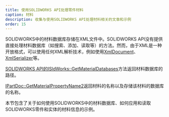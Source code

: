 ```yaml
---
title: 使用SOLIDWORKS API处理零件材料
caption: 材料
description: 收集与使用SOLIDWORKS API处理材料相关的文章和示例
order: 15
---
```

SOLIDWORKS中的材料数据库存储在XML文件中。SOLIDWORKS API没有提供直接处理材料数据库（如搜索、添加、读取等）的方法。然而，由于XML是一种开放格式，可以使用任何XML解析技术，例如使用[XmlDocument](https://docs.microsoft.com/zh-cn/dotnet/api/system.xml.xmldocument)、[XmlSerializer](https://docs.microsoft.com/zh-cn/dotnet/api/system.xml.serialization.xmlserializer)等。

[SOLIDWORKS API的ISldWorks::GetMaterialDatabases](https://help.solidworks.com/2018/english/api/sldworksapi/solidworks.interop.sldworks~solidworks.interop.sldworks.isldworks~getmaterialdatabases.html)方法返回材料数据库的路径。

[IPartDoc::GetMaterialPropertyName2](https://help.solidworks.com/2018/english/api/sldworksapi/solidworks.interop.sldworks~solidworks.interop.sldworks.ipartdoc~getmaterialpropertyname2.html)返回材料的名称以及存储该材料的数据库的名称。

本节包含了关于如何使用SOLIDWORKS中的材料数据库、如何应用和读取SOLIDWORKS零件和实体的材料信息的示例。